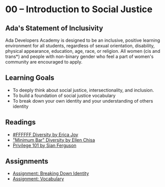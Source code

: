 # 00 – Introduction to Social Justice

## Ada's Statement of Inclusivity
Ada Developers Academy is designed to be an inclusive, positive learning environment for all students, regardless of sexual orientation, disability, physical appearance, education, age, race, or religion. All women (cis and trans*) and people with non-binary gender who feel a part of women's community are encouraged to apply.

## Learning Goals
* To deeply think about social justice, intersectionality, and inclusion.
* To build a foundation of social justice vocabulary
* To break down your own identity and your understanding of others identity

## Readings
* [#FFFFFF Diversity by Erica Joy](https://medium.com/this-is-hard/ffffff-diversity-1bd2b3421e8a#.os3cox669)
* ["Minimum Bar" Diversity by Ellen Chisa](https://medium.com/@ellenchisa/minimum-bar-diversity-2b8342428de4#.uc9lmzczn)
* [Privilege 101 by Sian Ferguson](http://everydayfeminism.com/2014/09/what-is-privilege/)

## Assignments
* [Assignment: Breaking Down Identity](assignments/breaking-down-identity.md)
* [Assignment: Vocabulary](assignments/vocab.md)